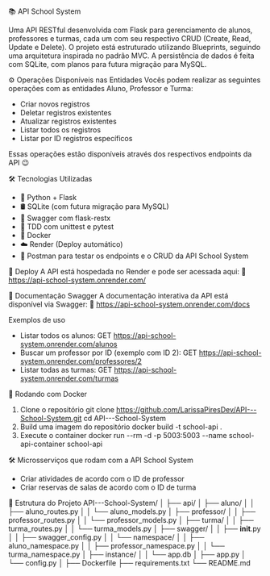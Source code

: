 ﻿📚 API School System

Uma API RESTful desenvolvida com Flask para gerenciamento de alunos, professores e turmas, cada um com seu respectivo CRUD (Create, Read, Update e Delete). O projeto está estruturado utilizando Blueprints, seguindo uma arquitetura inspirada no padrão MVC. A persistência de dados é feita com SQLite, com planos para futura migração para MySQL.

⚙️ Operações Disponíveis nas Entidades
Vocês podem realizar as seguintes operações com as entidades Aluno, Professor e Turma:

- Criar novos registros
- Deletar registros existentes
- Atualizar registros existentes
- Listar todos os registros
- Listar por ID registros específicos

Essas operações estão disponíveis através dos respectivos endpoints da API 😉

🛠 Tecnologias Utilizadas
- 🐍 Python + Flask
- 🛢️ SQLite (com futura migração para MySQL)
- 📘 Swagger com flask-restx
- 🧪 TDD com unittest e pytest
- 🐳 Docker
- ☁️ Render (Deploy automático)
- 🔧 Postman para testar os endpoints e o CRUD da API School System

🚀 Deploy
A API está hospedada no Render e pode ser acessada aqui:
🔗 https://api-school-system.onrender.com/

📑 Documentação Swagger
A documentação interativa da API está disponível via Swagger:
🔗 https://api-school-system.onrender.com/docs

Exemplos de uso
- Listar todos os alunos: GET https://api-school-system.onrender.com/alunos
- Buscar um professor por ID (exemplo com ID 2): GET https://api-school-system.onrender.com/professores/2
- Listar todas as turmas: GET https://api-school-system.onrender.com/turmas

🐳 Rodando com Docker
1. Clone o repositório
git clone https://github.com/LarissaPiresDev/API---School-System.git
cd API---School-System
2. Build uma imagem do repositório
docker build -t school-api .
3. Execute o container
docker run --rm -d -p 5003:5003 --name school-api-container school-api

🛠 Microsserviços que rodam com a API School System
- Criar atividades de acordo com o ID de professor
- Criar reservas de salas de acordo com o ID de turma

📁 Estrutura do Projeto
API---School-System/
│
├── api/
│   ├── aluno/
│   │   ├── aluno_routes.py
│   │   └── aluno_models.py
│   ├── professor/
│   │   ├── professor_routes.py
│   │   └── professor_models.py
│   ├── turma/
│   │   ├── turma_routes.py
│   │   └── turma_models.py
│   ├── swagger/
│   │   ├── __init__.py
│   │   ├── swagger_config.py
│   │   └── namespace/
│   │       ├── aluno_namespace.py
│   │       ├── professor_namespace.py
│   │       └── turma_namespace.py
│   ├── instance/
│   │   └── app.db
│   ├── app.py
│   └── config.py
│
├── Dockerfile
├── requirements.txt
└── README.md
